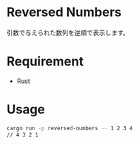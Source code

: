# Reversed Numbers
引数で与えられた数列を逆順で表示します。

# Requirement
* Rust

# Usage
```bash
cargo run -p reversed-numbers -- 1 2 3 4
// 4 3 2 1
```